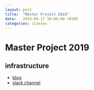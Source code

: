 ```yaml
---
layout: post
title:  "Master Project 2019"
date:   2019-09-17 10:00:00 +0100
categories: classes
---
```


# Master Project 2019



## infrastructure

- [blog](http://blogs.digitalmedia-bremen.de/master-project-2019/)
- [slack channel](https://digitalmedia-bremen.slack.com/messages/CNETGE553)



